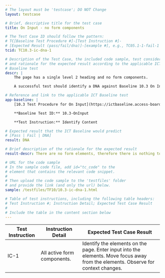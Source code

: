 ```yaml
---
# The layout must be 'testcase'; DO NOT Change
layout: testcase

# Brief, descriptive title for the test case
title: On Input - no form components

# The Test Case ID should follow the pattern:
# TC[Baseline Test Procedure #]-[Test Instruction #]-
# [Expected Result (pass/fail/dna)]-[example #], e.g., TC05.1-1-fail-1
tcid: TC10.3-ic-dna-1

# Description of the Test Case, the included code sample, test considerations,
# and rationale for the expected result according to the applicable ICT
# Baseline test
descr: |
    The page has a single level 2 heading and no form components.

    A successful test should identify a DNA against Baseline 10.3 On Input.

# Reference and link to the applicable ICT Baseline test
app-baseline: |
    [10.3 Test Procedure for On Input](https://ictbaseline.access-board.gov/10Forms/#103-test-procedure-for-on-input)

    **Baseline Test ID:** 10.3-OnInput

    **Test Instruction:** Identify Content

# Expected result that the ICT Baseline would predict
# [Pass | Fail | DNA]
result: DNA

# Brief description of the rationale for the expected result
result-descr: There are no form elements, therefore there is nothing to input.

# URL for the code sample
# In the sample code file, add id="tc_code" to the
# element that contains the relevant code snippet.
#
# Then upload the code sample to the 'testfiles' folder
# and provide the link (and only the url) below.
sample: /testfiles/TF10/10.3-ic-dna-1.html

# Table of test instructions, including the following table headers:
# Test Instruction #; Instruction Detail; Expected Test Case Result
#
# Include the table in the content section below
---
```

| Test Instruction | Instruction Detail | Expected Test Case Result |
|------------------|--------------------|---------------------------|
| IC-1 | All active form components. | Identify the elements on the page. Enter input into the elements. Move focus away from the elements. Observe for context changes. | DNA: There are no form elements on the page. |

